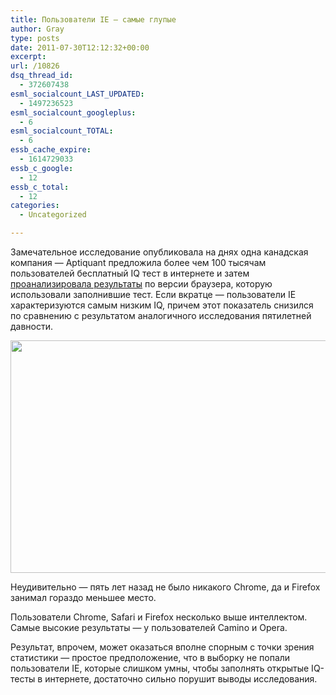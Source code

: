 ```yaml
---
title: Пользователи IE — самые глупые
author: Gray
type: posts
date: 2011-07-30T12:12:32+00:00
excerpt:
url: /10826
dsq_thread_id:
  - 372607438
esml_socialcount_LAST_UPDATED:
  - 1497236523
esml_socialcount_googleplus:
  - 6
esml_socialcount_TOTAL:
  - 6
essb_cache_expire:
  - 1614729033
essb_c_google:
  - 12
essb_c_total:
  - 12
categories:
  - Uncategorized

---
```








Замечательное исследование опубликовала на днях одна канадская компания — Aptiquant предложила более чем 100 тысячам пользователей бесплатный IQ тест в интернете и затем [проанализировала результаты][1] по версии браузера, которую использовали заполнившие тест. Если вкратце — пользователи IE характеризуются самым низким IQ, причем этот показатель снизился по сравнению с результатом аналогичного исследования пятилетней давности.

<img src="https://i1.wp.com/forumimg.net/blog/2011-07-30_16-05-53.png?resize=640%2C372" alt="" width="640" height="372" data-recalc-dims="1" /> 

Неудивительно — пять лет назад не было никакого Chrome, да и Firefox занимал гораздо меньшее место.

Пользователи Chrome, Safari и Firefox несколько выше интеллектом. Самые высокие результаты — у пользователей Camino и Opera.

Результат, впрочем, может оказаться вполне спорным с точки зрения статистики — простое предположение, что в выборку не попали пользователи IE, которые слишком умны, чтобы заполнять открытые IQ-тесты в интернете, достаточно сильно порушит выводы исследования.

 [1]: http://www.aptiquant.com/news/is-internet-explorer-for-the-dumb-a-new-study-suggests-exactly-that/